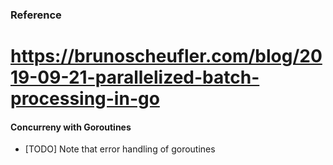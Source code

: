 ### Reference
# https://brunoscheufler.com/blog/2019-09-21-parallelized-batch-processing-in-go

#### Concurreny with Goroutines

* [TODO] Note that error handling of goroutines